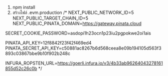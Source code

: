 1. npm install
2. สร้างไฟล์ .evm.production 
/* NEXT_PUBLIC_NETWORK_ID=5   
NEXT_PUBLIC_TARGET_CHAIN_ID=5
NEXT_PUBLIC_PINATA_DOMAIN=https://gateway.pinata.cloud

SECRET_COOKIE_PASSWORD=asdopi1h23ocn1p23iu2pgpokwe2oi1ais

PINATA_API_KEY=12f8842f23f42f469ed4
PINATA_SECRET_API_KEY=c50881ac8267b6d568ceea8e09b194105d563f3893c03867bbe9b10f902b248c

INFURA_ROPSTEN_URL=https://goerli.infura.io/v3/4b33ab96264043278161855d52c26c0b
*/
